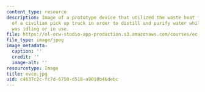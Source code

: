```yaml
---
content_type: resource
description: Image of a prototype device that utilized the waste heat from the exhaust
  of a civilian pick up truck in order to distill and purify water while the vehicle
  was idling or in use.
file: https://ol-ocw-studio-app-production.s3.amazonaws.com/courses/ec-715-d-lab-disseminating-innovations-for-the-common-good-spring-2007/c4637c2cfc7d6750d518a9010b46debc_evco.jpg
file_type: image/jpeg
image_metadata:
  caption: ''
  credit: ''
  image-alt: ''
resourcetype: Image
title: evco.jpg
uid: c4637c2c-fc7d-6750-d518-a9010b46debc
---
```

